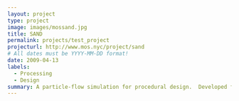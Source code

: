 ```yaml
---
layout: project
type: project
image: images/mossand.jpg
title: SAND
permalink: projects/test_project
projecturl: http://www.mos.nyc/project/sand
# All dates must be YYYY-MM-DD format!
date: 2009-04-13
labels:
  - Processing
  - Design
summary: A particle-flow simulation for procedural design.  Developed for <a href="http://mos.nyc">MOS</a>. 
---
```

